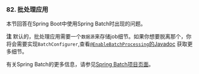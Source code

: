 ### 82. 批处理应用

本节回答在Spring Boot中使用Spring Batch时出现的问题。

**注** 默认的，批处理应用需要一个`数据源`来存储job细节。如果你想要脱离那个，你将会需要实现`BatchConfigurer`,查看[`@EnableBatchProcessing`的Javadoc](https://docs.spring.io/spring-batch/apidocs/org/springframework/batch/core/configuration/annotation/EnableBatchProcessing.html) 获取更多细节。

有关Spring Batch的更多信息，请参见[Spring Batch项目页面](https://projects.spring.io/spring-batch/)。

